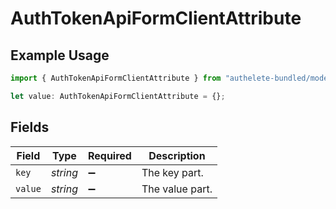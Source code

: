 # AuthTokenApiFormClientAttribute

## Example Usage

```typescript
import { AuthTokenApiFormClientAttribute } from "authelete-bundled/models/operations";

let value: AuthTokenApiFormClientAttribute = {};
```

## Fields

| Field              | Type               | Required           | Description        |
| ------------------ | ------------------ | ------------------ | ------------------ |
| `key`              | *string*           | :heavy_minus_sign: | The key part.      |
| `value`            | *string*           | :heavy_minus_sign: | The value part.    |